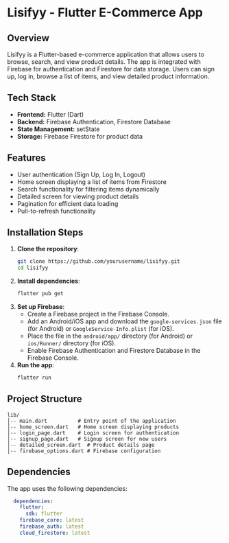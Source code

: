 # Lisifyy - Flutter E-Commerce App

## Overview
Lisifyy is a Flutter-based e-commerce application that allows users to browse, search, and view product details. The app is integrated with Firebase for authentication and Firestore for data storage. Users can sign up, log in, browse a list of items, and view detailed product information.

## Tech Stack
- **Frontend:** Flutter (Dart)
- **Backend:** Firebase Authentication, Firestore Database
- **State Management:** setState
- **Storage:** Firebase Firestore for product data

## Features
- User authentication (Sign Up, Log In, Logout)
- Home screen displaying a list of items from Firestore
- Search functionality for filtering items dynamically
- Detailed screen for viewing product details
- Pagination for efficient data loading
- Pull-to-refresh functionality

## Installation Steps
1. **Clone the repository**:
   ```sh
   git clone https://github.com/yourusername/lisifyy.git
   cd lisifyy
   ```
2. **Install dependencies**:
   ```sh
   flutter pub get
   ```
3. **Set up Firebase**:
   - Create a Firebase project in the Firebase Console.
   - Add an Android/iOS app and download the `google-services.json` file (for Android) or `GoogleService-Info.plist` (for iOS).
   - Place the file in the `android/app/` directory (for Android) or `ios/Runner/` directory (for iOS).
   - Enable Firebase Authentication and Firestore Database in the Firebase Console.
4. **Run the app**:
   ```sh
   flutter run
   ```

## Project Structure
```
lib/
│-- main.dart          # Entry point of the application
│-- home_screen.dart   # Home screen displaying products
│-- login_page.dart    # Login screen for authentication
│-- signup_page.dart   # Signup screen for new users
│-- detailed_screen.dart  # Product details page
│-- firebase_options.dart # Firebase configuration
```

## Dependencies
The app uses the following dependencies:
```yaml
  dependencies:
    flutter:
      sdk: flutter
    firebase_core: latest
    firebase_auth: latest
    cloud_firestore: latest
```

